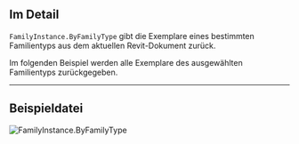 ## Im Detail
`FamilyInstance.ByFamilyType` gibt die Exemplare eines bestimmten Familientyps aus dem aktuellen Revit-Dokument zurück.

Im folgenden Beispiel werden alle Exemplare des ausgewählten Familientyps zurückgegeben.

___
## Beispieldatei

![FamilyInstance.ByFamilyType](./Revit.Elements.FamilyInstance.ByFamilyType_img.jpg)
